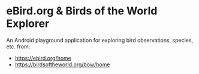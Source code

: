 # eBird.org & Birds of the World Explorer 

An Android playground application for exploring bird observations, species, etc. from:
- https://ebird.org/home
- https://birdsoftheworld.org/bow/home
